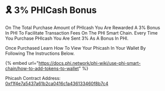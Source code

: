 # 🎗 3% PHICash Bonus

On The Total Purchase Amount of PHIcash You Are Rewarded A 3% Bonus In PHI To Facilitate Transaction Fees On The PHI Smart Chain. Every Time You Purchase PHIcash You Are Sent 3% As A Bonus In PHI.

Once Purchased Learn How To View Your Phicash In Your Wallet By Following The Instructions Below.&#x20;

{% embed url="https://docs.phi.network/phi-wiki/use-phi-smart-chain/how-to-add-tokens-to-wallet" %}

Phicash Contract Address:[ 0xf1f4e7a5437a61b2ca0416c1a436133460f8b7c4](https://info.phiswap.com/token/0xf1f4e7a5437a61b2ca0416c1a436133460f8b7c4)

